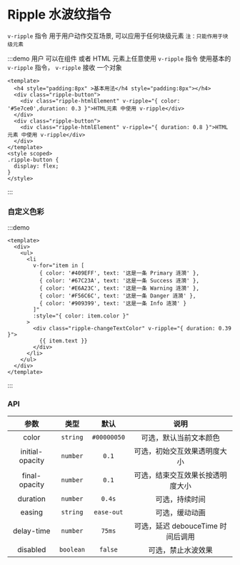 # Ripple 水波纹指令

<span color="#409EFF">`v-ripple`</span> 指令 用于用户动作交互场景, 可以应用于任何块级元素 <span color="#409EFF">`注：只能作用于块级元素`</span>



:::demo 用户 可以在组件 或者 HTML 元素上任意使用 <span color="#409EFF">`v-ripple`</span> 指令 使用基本的 <span color="#409EFF">`v-ripple`</span> 指令， `v-ripple` 接收 一个对象

```vue
<template>
  <h4 style="padding:8px" >基本用法</h4 style="padding:8px"></h4>
  <div class="ripple-button">
    <div class="ripple-htmlElement" v-ripple="{ color: '#5e7ce0',duration: 0.3 }">HTML元素 中使用 v-ripple</div>
  </div>
  <div class="ripple-button">
    <div class="ripple-htmlElement" v-ripple="{ duration: 0.8 }">HTML元素 中使用 v-ripple</div>
  </div>
</template>
<style scoped>
.ripple-button {
  display: flex;
}
</style>
```

:::

### 自定义色彩
:::demo

```vue
<template>
  <div>
    <ul>
      <li
        v-for="item in [
          { color: '#409EFF', text: '这是一条 Primary 涟漪' },
          { color: '#67C23A', text: '这是一条 Success 涟漪' },
          { color: '#E6A23C', text: '这是一条 Warning 涟漪' },
          { color: '#F56C6C', text: '这是一条 Danger 涟漪' },
          { color: '#909399', text: '这是一条 Info 涟漪' }
        ]"
        :style="{ color: item.color }"
      >
        <div class="ripple-changeTextColor" v-ripple="{ duration: 0.39 }">
          {{ item.text }}
        </div>
      </li>
    </ul>
  </div>
</template>
```

:::




<style>
.ripple-htmlElement {
    width: 600px;
    height: 150px; 
    text-align: center; 
    line-height: 150px;
    border: 1px solid #eee50;
    box-shadow: 0 3px 1px -2px rgba(0,0,0,.2),0 2px 2px 0 rgba(0,0,0,.14),0 1px 5px 0 rgba(0,0,0,.12)!important;
    user-select: none;
}
.ripple-changeTextColor {
    display: block;
    padding: 20px;
    user-select: none;
}
ul,li{
  list-style:none;
}
</style>

### API

|      参数       |   类型    |    默认     | 说明                              |
| :---: | :---: | :---: | :---: |
|      color      | `string`  | `#00000050` | 可选，默认当前文本颜色            |
| initial-opacity | `number`  |    `0.1`    | 可选，初始交互效果透明度大小      |
|  final-opacity  | `number`  |    `0.1`    | 可选，结束交互效果长按透明度大小  |
|    duration     | `number`  |   `0.4s`    | 可选，持续时间                    |
|     easing      | `string`  | `ease-out`  | 可选，缓动动画                    |
|   delay-time    | `number`  |   `75ms`    | 可选，延迟 debouceTime 时间后调用 |
|    disabled     | `boolean` |   `false`   | 可选，禁止水波效果                |
